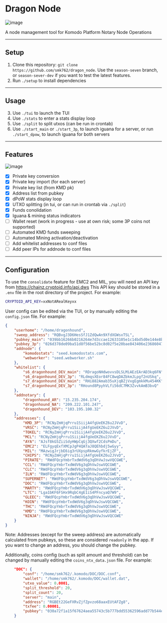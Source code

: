 # Dragon Node

![image](https://github.com/smk762/dragon_node/assets/35845239/4843993c-8166-4837-a40a-6725715de4f5)

A node management tool for Komodo Platform Notary Node Operations

---
## Setup
1. Clone this repository: `git clone https://github.com/smk762/dragon_node`. Use the `season-seven` branch, or `season-sever-dev` if you want to test the latest features.
2. Run `./setup` to install dependencies

---
## Usage

3. Use `./tui` to launch the TUI
4. Use `./stats` to enter a stats display loop
5. Use `./split` to split utxos (can be run in crontab)
6. Use `./start_main` or `./start_3p`, to launch iguana for a server, or run `./start_dpow`, to launch iguana for both servers

---
## Features

![image](https://github.com/smk762/dragon_node/assets/35845239/b8a3e52a-bd8d-465d-b29c-edb68df82ede)

- [x] Private key conversion
- [x] Private key import (for each server)
- [x] Private key list (from KMD pk)
- [x] Address list from pubkey
- [x] dPoW stats display loop
- [x] UTXO splitting (in tui, or can run in crontab via `./split`)
- [x] Funds conolidation
- [x] Iguana & mining status indicators
- [ ] Wallet reset (work in progress - use at own risk; some 3P coins not supported)
- [ ] Automated KMD funds sweeping
- [ ] Automated Mining activation/deactivation
- [ ] Add whitelist addresses to conf files
- [ ] Add peer IPs for addnode to conf files

---
## Configuration

To use the `consolidate` feature for EMC2 and MIL, you will need an API key from https://chainz.cryptoid.info/api.dws
This API key should be stored in a `.env` file in the root directory of the project. For example:

```bash
CRYPTOID_API_KEY=xxNotARealKeyxx
```

User config can be edited via the TUI, or by manually editing the `config.json` file. For example:

```json
{
    "userhome": "/home/dragonhound",
    "sweep_address": "RQBvgJ3D6HesSfJ1ZdQwAn9XfdXGWsxTSL",
    "pubkey_main": "039bb16266b0216264e7d3ccae12633105e1c14bd5d0e144e8b9c2b6d298a6c545",
    "pubkey_3p": "026d378de09ba51d8f56be52bc8d02f5e20bae843406e23686047b76c72412a7b3",
    "addnode": {
        "komodostats": "seed.komodostats.com",
        "webworker": "seed.webworker.sh"
    },
    "whitelist": {
        "s6_dragonhound_DEV_main": "RDragoNHdwovvsDLSLMiAEzEArAD3kq6FN",
        "s6_dragonhound_DEV_3p": "RLdmqsXEor84FC8wqDAZbkmJLpgf2nUSkq",
        "s7_dragonhound_DEV_main": "RHi882Amab35uXjqBZjVxgEgmkkMu454KK",
        "s7_dragonhound_DEV_3p": "RHound8PpyhVLfi56dC7MK3ZvvkAmB3bvQ"
    },
    "addnotary": {
        "dragonhound_AR": "15.235.204.174",
        "dragonhound_NA": "209.222.101.247",
        "dragonhound_DEV": "103.195.100.32"
    },
    "addresses": {
        "KMD_3P": "RCNyZmHjqPrru1SiijA4fgUeEKZ6u2JVvD",
        "VRSC": "RCNyZmHjqPrru1SiijA4fgUeEKZ6u2JVvD",
        "TOKEL": "RCNyZmHjqPrru1SiijA4fgUeEKZ6u2JVvD",
        "MCL": "RCNyZmHjqPrru1SiijA4fgUeEKZ6u2JVvD",
        "AYA": "AJsf8kG5ZiiSdyHWpCqGj3QXwf2CdsPmDu",
        "EMC2": "ELFgyqExfXMCpJgP4QATaJ8QEhbdj5wGyy",
        "MIL": "MAzwigJrjbE6ig3rUXpspRkmwGyfkrEjZF",
        "CHIPS": "RCNyZmHjqPrru1SiijA4fgUeEKZ6u2JVvD",
        "PIRATE": "RWdFQcpYmbrTxdWdV6g3qDhVwJswVQCGWE",
        "CCL": "RWdFQcpYmbrTxdWdV6g3qDhVwJswVQCGWE",
        "CLC": "RWdFQcpYmbrTxdWdV6g3qDhVwJswVQCGWE",
        "ILN": "RWdFQcpYmbrTxdWdV6g3qDhVwJswVQCGWE",
        "SUPERNET": "RWdFQcpYmbrTxdWdV6g3qDhVwJswVQCGWE",
        "DOC": "RWdFQcpYmbrTxdWdV6g3qDhVwJswVQCGWE",
        "MARTY": "RWdFQcpYmbrTxdWdV6g3qDhVwJswVQCGWE",
        "LTC": "Lga1bKF6FSHx9RqbC4gE1iS4PFncyaQ7W9",
        "GLEEC": "RWdFQcpYmbrTxdWdV6g3qDhVwJswVQCGWE",
        "KOIN": "RWdFQcpYmbrTxdWdV6g3qDhVwJswVQCGWE",
        "THC": "RWdFQcpYmbrTxdWdV6g3qDhVwJswVQCGWE",
        "KMD": "RWdFQcpYmbrTxdWdV6g3qDhVwJswVQCGWE",
        "NINJA": "RWdFQcpYmbrTxdWdV6g3qDhVwJswVQCGWE"
    }
}
```

Note: Addresses (except for the sweep address) are automatically calculated from pubkeys, so these are considered `readonly` in the app. If you want to change an address, you should change the pubkey.

Additionally, coins config (such as split amount and threshold) can be changed by manually editing the `coins_ntx_data.json` file. For example:
```json
    "DOC": {
        "conf": "/home/smk762/.komodo/DOC/DOC.conf",
        "wallet": "/home/smk762/.komodo/DOC/wallet.dat",
        "utxo_value": 0.0001,
        "split_threshold": 20,
        "split_count": 20,
        "server": "main",
        "address": "RGBEt22GeFXRvZjfZpvzo68aaxEUtAFZg8",
        "txfee": 0.00001,
        "pubkey": "030a72f1a15f67624aea55743c5b777bdd55362596add77b544ee2e582bdebf0c7"
    }
```